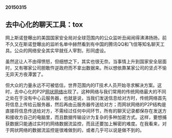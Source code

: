 #### 20150315
## 去中心化的聊天工具：tox

网上斯诺登曝出的美国国家安全局对全球范围内的公众监听丑闻闹得沸沸扬扬，前不久又在斯诺登曝出的监听名单中赫然看到有中国的腾讯QQ和飞信等知名聊天工具。公众的网络安全其实早就任人宰割，形同虚设。

虽然这让人不由得愤怒，但细想之下，其实也很无奈。当事情上升到国家安全层面时，又有哪家公司胆敢忤逆政府而不拿出数据来。所以想依靠某家公司的坚贞不愉无异天方夜潭罢了。

但大众的力量永远不可被低估，世界范围内的IT技术人员开始寻求解决方案。这时，去中心化的P2P[网状网络][1]出现了。这种网络与我们常用的传统网络最大的不同之处在于没有中心云服务器，也就是说，当我们发送信息给对方时，传统网络首先将信息上传给云服务器，然后再由云服务器传送给对方；而网状网络的P2P结构是直接将信息传送给对方，不需经过任何中间环节，所有的聊天记录都保存在发送方和接收方自己的电脑里，而且数据传输设计为复杂的多种加密方式。这样，要想捕获数据只能通过实时的网络数据流监控，而且还要加上解密的难度。在我看来，对于网状网络的数据流监控是很难做到的，或者几乎可以说是做不到的。



[1]:http://baike.baidu.com/view/265352.htm
